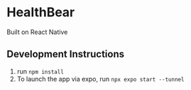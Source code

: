 # HealthBear
Built on React Native

## Development Instructions
1. run `npm install`
2. To launch the app via expo, run `npx expo start --tunnel`